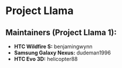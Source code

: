 Project Llama
===============

Maintainers (Project Llama 1):
------------
* __HTC Wildfire S:__ benjamingwynn
* __Samsung Galaxy Nexus:__ dudeman1996
* __HTC Evo 3D:__ helicopter88
